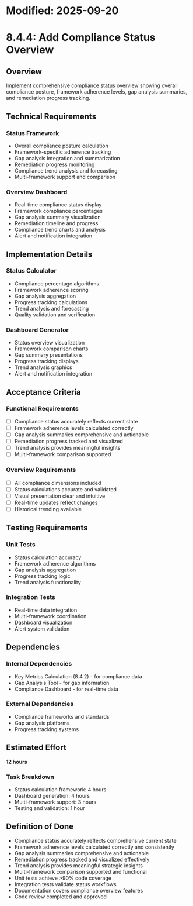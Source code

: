 # Modified: 2025-09-20

# 8.4.4: Add Compliance Status Overview

## Overview
Implement comprehensive compliance status overview showing overall compliance posture, framework adherence levels, gap analysis summaries, and remediation progress tracking.

## Technical Requirements

### Status Framework
- Overall compliance posture calculation
- Framework-specific adherence tracking
- Gap analysis integration and summarization
- Remediation progress monitoring
- Compliance trend analysis and forecasting
- Multi-framework support and comparison

### Overview Dashboard
- Real-time compliance status display
- Framework compliance percentages
- Gap analysis summary visualization
- Remediation timeline and progress
- Compliance trend charts and analysis
- Alert and notification integration

## Implementation Details

### Status Calculator
- Compliance percentage algorithms
- Framework adherence scoring
- Gap analysis aggregation
- Progress tracking calculations
- Trend analysis and forecasting
- Quality validation and verification

### Dashboard Generator
- Status overview visualization
- Framework comparison charts
- Gap summary presentations
- Progress tracking displays
- Trend analysis graphics
- Alert and notification integration

## Acceptance Criteria

### Functional Requirements
- [ ] Compliance status accurately reflects current state
- [ ] Framework adherence levels calculated correctly
- [ ] Gap analysis summaries comprehensive and actionable
- [ ] Remediation progress tracked and visualized
- [ ] Trend analysis provides meaningful insights
- [ ] Multi-framework comparison supported

### Overview Requirements
- [ ] All compliance dimensions included
- [ ] Status calculations accurate and validated
- [ ] Visual presentation clear and intuitive
- [ ] Real-time updates reflect changes
- [ ] Historical trending available

## Testing Requirements

### Unit Tests
- Status calculation accuracy
- Framework adherence algorithms
- Gap analysis aggregation
- Progress tracking logic
- Trend analysis functionality

### Integration Tests
- Real-time data integration
- Multi-framework coordination
- Dashboard visualization
- Alert system validation

## Dependencies

### Internal Dependencies
- Key Metrics Calculation (8.4.2) - for compliance data
- Gap Analysis Tool - for gap information
- Compliance Dashboard - for real-time data

### External Dependencies
- Compliance frameworks and standards
- Gap analysis platforms
- Progress tracking systems

## Estimated Effort
**12 hours**

### Task Breakdown
- Status calculation framework: 4 hours
- Dashboard generation: 4 hours
- Multi-framework support: 3 hours
- Testing and validation: 1 hour

## Definition of Done
- Compliance status accurately reflects comprehensive current state
- Framework adherence levels calculated correctly and consistently
- Gap analysis summaries comprehensive and actionable
- Remediation progress tracked and visualized effectively
- Trend analysis provides meaningful strategic insights
- Multi-framework comparison supported and functional
- Unit tests achieve >90% code coverage
- Integration tests validate status workflows
- Documentation covers compliance overview features
- Code review completed and approved
